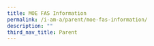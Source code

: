 ```yaml
---
title: MOE FAS Information
permalink: /i-am-a/parent/moe-fas-information/
description: ""
third_nav_title: Parent
---
```

